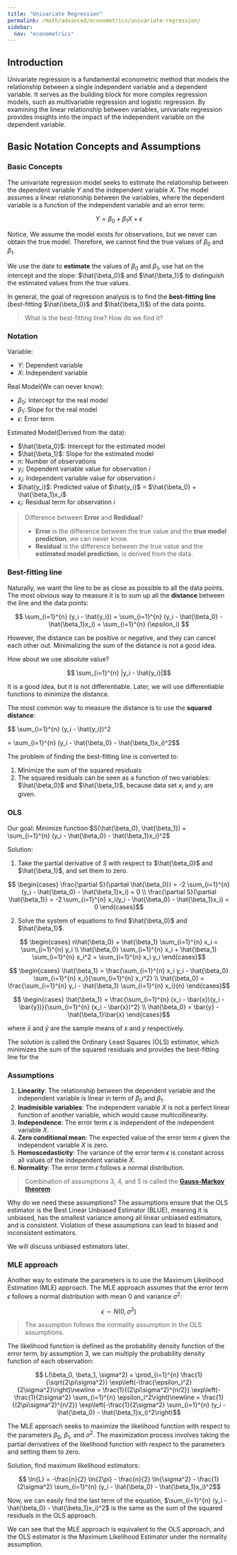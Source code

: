 ```yaml
---
title: "Univariate Regression"
permalink: /math/advanced/econometrics/univariate-regression/
sidebar:
  nav: "econometrics"
---
```


## Introduction

Univariate regression is a fundamental econometric method that models the relationship between a single independent variable and a dependent variable. It serves as the building block for more complex regression models, such as multivariable regression and logistic regression. By examining the linear relationship between variables, univariate regression provides insights into the impact of the independent variable on the dependent variable.

## Basic Notation Concepts and Assumptions

### Basic Concepts

The univariate regression model seeks to estimate the relationship between the dependent variable $Y$ and the independent variable $X$. The model assumes a linear relationship between the variables, where the dependent variable is a function of the independent variable and an error term:

$$Y = \beta_0 + \beta_1 X + \epsilon$$

Notice, We assume the model exists for observations, but we never can obtain the true model. Therefore, we cannot find the true values of $\beta_0$ and $\beta_1$.

We use the date to **estimate** the values of $\beta_0$ and $\beta_1$, use hat on the intercept and the slope: $\hat{\beta_0}$ and $\hat{\beta_1}$ to distinguish the estimated values from the true values.

In general, the goal of regression analysis is to find the **best-fitting line** (best-fitting $\hat{\beta_0}$ and $\hat{\beta_1}$) of the data points.

> What is the best-fitting line? How do we find it?

### Notation

Variable:

- $Y$: Dependent variable
- $X$: Independent variable

Real Model(We can never know):

- $\beta_0$: Intercept for the real model
- $\beta_1$: Slope for the real model
- $\epsilon$: Error term

Estimated Model(Derived from the data):
- $\hat{\beta_0}$: Intercept for the estimated model
- $\hat{\beta_1}$: Slope for the estimated model
- $n$: Number of observations
- $y_i$: Dependent variable value for observation $i$
- $x_i$: Independent variable value for observation $i$
- $\hat{y_i}$: Predicted value of $\hat{y_i}$ = $\hat{\beta_0} + \hat{\beta_1}x_i$
- $\epsilon_i$: Residual term for observation $i$

> Difference between **Error** and **Redidual**? 
> - **Error** is the difference between the true value and the **true model prediction**, we can never know.
> - **Residual** is the difference between the true value and the **estimated model prediction**, is derived from the data.


### Best-fitting line

Naturally, we want the line to be as close as possible to all the data points. The most obvious way to measure it is to sum up all the **distance** between the line and the data points:

$$ \sum_{i=1}^{n} (y_i - \hat{y_i}) 
= \sum_{i=1}^{n} (y_i - \hat{\beta_0} - \hat{\beta_1}x_i) 
= \sum_{i=1}^{n} (\epsilon_i) $$

However, the distance can be positive or negative, and they can cancel each other out. Minimalizing the sum of the distance is not a good idea.

How about we use absolute value?

$$ \sum_{i=1}^{n} |y_i - \hat{y_i}|$$

It is a good idea, but it is not differentiable. Later, we will use differentiable functions to minimize the distance. 

The most common way to measure the distance is to use the **squared distance**:

$$ \sum_{i=1}^{n} (y_i - \hat{y_i})^2

= \sum_{i=1}^{n} (y_i - \hat{\beta_0} - \hat{\beta_1}x_i)^2$$

The problem of finding the best-fitting line is converted to:

1. Minimize the sum of the squared residuals
2. The squared residuals can be seen as a function of two variables: $\hat{\beta_0}$ and $\hat{\beta_1}$, because data set $x_i$ and $y_i$ are given.


### OLS

Our goal: Minimize function $S(\hat{\beta_0}, \hat{\beta_1}) = \sum_{i=1}^{n} (y_i - \hat{\beta_0} - \hat{\beta_1}x_i)^2$

Solution:

1. Take the partial derivative of $S$ with respect to $\hat{\beta_0}$ and $\hat{\beta_1}$, and set them to zero.

$$ \begin{cases}
\frac{\partial S}{\partial \hat{\beta_0}} = -2 \sum_{i=1}^{n} (y_i - \hat{\beta_0} - \hat{\beta_1}x_i) = 0 \\ 
\frac{\partial S}{\partial \hat{\beta_1}} = -2 \sum_{i=1}^{n} x_i(y_i - \hat{\beta_0} - \hat{\beta_1}x_i) = 0 
\end{cases}$$

2. Solve the system of equations to find $\hat{\beta_0}$ and $\hat{\beta_1}$.

$$ \begin{cases}
n\hat{\beta_0} + \hat{\beta_1} \sum_{i=1}^{n} x_i = \sum_{i=1}^{n} y_i \\
\hat{\beta_0} \sum_{i=1}^{n} x_i + \hat{\beta_1} \sum_{i=1}^{n} x_i^2 = \sum_{i=1}^{n} x_i y_i
\end{cases}$$

$$ \begin{cases}
\hat{\beta_1} = \frac{\sum_{i=1}^{n} x_i y_i - \hat{\beta_0} \sum_{i=1}^{n} x_i}{\sum_{i=1}^{n} x_i^2} \\
\hat{\beta_0} = \frac{\sum_{i=1}^{n} y_i - \hat{\beta_1} \sum_{i=1}^{n} x_i}{n}
\end{cases}$$

$$ \begin{cases}
\hat{\beta_1} = \frac{\sum_{i=1}^{n} (x_i - \bar{x})(y_i - \bar{y})}{\sum_{i=1}^{n} (x_i - \bar{x})^2} \\
\hat{\beta_0} = \bar{y} - \hat{\beta_1}\bar{x}
\end{cases}$$

where $\bar{x}$ and $\bar{y}$ are the sample means of $x$ and $y$ respectively.

The solution is called the Ordinary Least Squares (OLS) estimator, which minimizes the sum of the squared residuals and provides the best-fitting line for the

### Assumptions

1. **Linearity**: The relationship between the dependent variable and the independent variable is linear in term of $\beta_0$ and $\beta_1$.
2. **Inadmisible variables**: The independent variable $X$ is not a perfect linear function of another variable, which would cause multicollinearity.
3. **Independence**: The error term $\epsilon$ is independent of the independent variable $X$.
4. **Zero conditional mean**: The expected value of the error term $\epsilon$ given the independent variable $X$ is zero.
5. **Homoscedasticity**: The variance of the error term $\epsilon$ is constant across all values of the independent variable $X$.
6. **Normality**: The error term $\epsilon$ follows a normal distribution.

> Combination of assumptions 3, 4, and 5 is called the **[Gauss-Markov theorem](https://en.wikipedia.org/wiki/Gauss–Markov_theorem)**.

Why do we need these assumptions? The assumptions ensure that the OLS estimator is the Best Linear Unbiased Estimator (BLUE), meaning it is unbiased, has the smallest variance among all linear unbiased estimators, and is consistent. Violation of these assumptions can lead to biased and inconsistent estimators.

We will discuss unbiased estimators later.

### MLE approach

Another way to estimate the parameters is to use the Maximum Likelihood Estimation (MLE) approach. The MLE approach assumes that the error term $\epsilon$ follows a normal distribution with mean 0 and variance $\sigma^2$:

$$ \epsilon \sim N(0, \sigma^2)$$

> The assumption follows the normality assumption in the OLS assumptions.

The likelihood function is defined as the probability density function of the error term, by assumption 3, we can multiply the probability density function of each observation:

$$ L(\beta_0, \beta_1, \sigma^2) = \prod_{i=1}^{n} \frac{1}{\sqrt{2\pi\sigma^2}} \exp\left(-\frac{\epsilon_i^2}{2\sigma^2}\right)\newline
= \frac{1}{(2\pi\sigma^2)^{n/2}} \exp\left(-\frac{1}{2\sigma^2} \sum_{i=1}^{n} \epsilon_i^2\right)\newline
= \frac{1}{(2\pi\sigma^2)^{n/2}} \exp\left(-\frac{1}{2\sigma^2} \sum_{i=1}^{n} (y_i - \hat{\beta_0} - \hat{\beta_1}x_i)^2\right)$$

The MLE approach seeks to maximize the likelihood function with respect to the parameters $\beta_0$, $\beta_1$, and $\sigma^2$. The maximization process involves taking the partial derivatives of the likelihood function with respect to the parameters and setting them to zero.

Solution, find maximum likelihood estimators:

$$ \ln{L} = -\frac{n}{2} \ln{2\pi} - \frac{n}{2} \ln{\sigma^2} - \frac{1}{2\sigma^2} \sum_{i=1}^{n} (y_i - \hat{\beta_0} - \hat{\beta_1}x_i)^2$$

Now, we can easily find the last term of the equation, $\sum_{i=1}^{n} (y_i - \hat{\beta_0} - \hat{\beta_1}x_i)^2$ is the same as the sum of the squared residuals in the OLS approach.

We can see that the MLE approach is equivalent to the OLS approach, and the OLS estimator is the Maximum Likelihood Estimator under the normality assumption.


